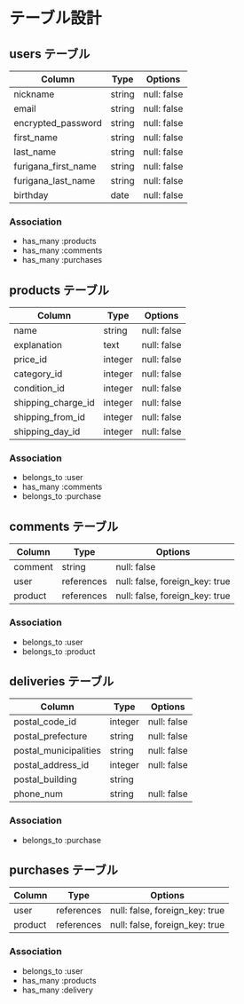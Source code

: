 # テーブル設計

## users テーブル

| Column              | Type   | Options     |
| ------------------- | ------ | ----------- |
| nickname            | string | null: false |
| email               | string | null: false |
| encrypted_password  | string | null: false |
| first_name          | string | null: false |
| last_name           | string | null: false |
| furigana_first_name | string | null: false |
| furigana_last_name  | string | null: false |
| birthday            | date   | null: false |

### Association

- has_many :products
- has_many :comments
- has_many :purchases

## products テーブル

| Column             | Type    | Options     |
| ------------------ | ------- | ----------- |
| name               | string  | null: false |
| explanation        | text    | null: false |
| price_id           | integer | null: false |
| category_id        | integer | null: false |
| condition_id       | integer | null: false |
| shipping_charge_id | integer | null: false |
| shipping_from_id   | integer | null: false |
| shipping_day_id    | integer | null: false |

### Association

- belongs_to :user
- has_many :comments
- belongs_to :purchase

## comments テーブル

| Column  | Type       | Options                        |
| ------- | ---------- | ------------------------------ |
| comment | string     | null: false                    |
| user    | references | null: false, foreign_key: true |
| product | references | null: false, foreign_key: true |

### Association

- belongs_to :user
- belongs_to :product

## deliveries テーブル

| Column                | Type    | Options     |
| --------------------- | ------- | ----------- |
| postal_code_id        | integer | null: false |
| postal_prefecture     | string  | null: false |
| postal_municipalities | string  | null: false |
| postal_address_id     | integer | null: false |
| postal_building       | string  |             |
| phone_num             | string  | null: false |

### Association

- belongs_to :purchase

## purchases テーブル

| Column  | Type       | Options                        |
| ------- | ---------- | ------------------------------ |
| user    | references | null: false, foreign_key: true |
| product | references | null: false, foreign_key: true |

### Association

- belongs_to :user
- has_many :products
- has_many :delivery